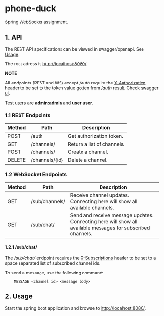 # phone-duck

Spring WebSocket assignment.

## 1. API

The REST API specifications can be viewed in swagger/openapi. See [Usage](#usage).

The root adress is [http://localhost:8080/](http://localhost:8080/)

**NOTE**

All endpoints (REST and WS) except <i>/auth</i> require the <u>X-Authorization</u> header to be set to the token value gotten from <i>/auth</i> result. Check [swagger ui](#usage).

Test users are **admin:admin** and **user:user**.

### 1.1 REST Endpoints

|Method|Path          |Description|
|------|--------------|-----------|
|POST  |/auth         |Get authorization token.|
|GET   |/channels/    |Return a list of channels.|
|POST  |/channels/    |Create a channel.|
|DELETE|/channels/{id}|Delete a channel.|

### 1.2 WebSocket Endpoints

|Method|Path          |Description|
|------|--------------|-----------|
|GET   |/sub/channels/|Receive channel updates.<br/>Connecting here will show all available channels.|
|GET   |/sub/chat/    |Send and receive message updates.<br/>Connecting here will show all available messages for subscribed channels.|

#### 1.2.1 /sub/chat/

The <i>/sub/chat/</i> endpoint requires the <u>X-Subscriptions</u> header to be set to a space separated list of subscribed channel ids.

To send a message, use the following command:

        MESSAGE <channel id> <message body>


## 2. <a name="usage">Usage</a>

Start the spring boot application and browse to [http://localhost:8080/](http://localhost:8080/).
